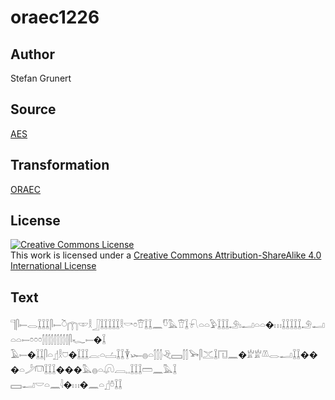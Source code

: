 # oraec1226

## Author

Stefan Grunert

## Source

[AES](https://github.com/simondschweitzer/aes)

## Transformation

[ORAEC](https://oraec.github.io/)

## License

<a rel="license" href="http://creativecommons.org/licenses/by-sa/4.0/"><img alt="Creative Commons License" style="border-width:0" src="https://i.creativecommons.org/l/by-sa/4.0/88x31.png" /></a><br />This work is licensed under a <a rel="license" href="http://creativecommons.org/licenses/by-sa/4.0/">Creative Commons Attribution-ShareAlike 4.0 International License</a>

## Text

𓊹𓋴𓍿𓂋𓆼𓆼𓆼𓋴𓍿𓎤𓉲𓎱𓎛𓃀𓆼𓆼𓆼𓆼𓆼𓎛𓎡𓏌𓎰𓆼𓆼𓈖𓎸𓅓𓎰𓆼𓍯𓏏𓏏𓅱𓆼𓆼𓆼𓄂𓏤𓂝𓏏𓏏�𓏥𓆼𓆼𓆼𓆼𓆼𓄂𓂝𓏏𓏏𓍿𓏌𓏌𓏌𓂭𓂭𓂭𓂭𓂭𓂭𓂭𓂭𓂭𓋴𓆑𓍿�𓆼<br>
𓄿𓍿�𓆼𓆼𓋴𓏏𓊨𓎛𓈞�𓆼𓆼𓆼𓐛𓏏𓐟𓆼𓆼𓇉𓆱𓐍𓏏𓂭𓂭𓂭𓂙𓈙𓂭𓂭𓅨𓋴𓊫𓆼𓉔𓈖�𓁨𓁨𓌨𓂋𓂝𓆼𓆼���𓏏𓌳𓋮𓆼𓆼𓆼���𓅓𓐍𓏏𓋨𓐙𓈒𓈒𓆼𓆼𓆼𓏠𓈖𓅓𓆼<br>
𓈙𓂝𓎟𓏏𓈖𓇋�𓏥�𓈖𓏏𓊨𓏊𓆼𓆼<br>
